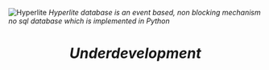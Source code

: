 ![Hyperlite](https://raw.githubusercontent.com/anongrp/hyperlite/master/docs/assets/logos/Hyperlite%20logo%20500x500.png?style=centerme)
_Hyperlite database is an event based, non blocking mechanism no sql database which is implemented in Python_

_<h1 align='center'> Underdevelopment </h1>_

